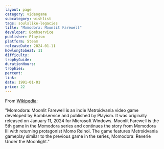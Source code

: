 ```yaml
---
layout: page
category: videogame
subcategory: wishlist
tags: soulslike-legacies
title: "Momodora: Moonlit Farewell"
developer: Bombservice
publisher: Playism
platform: Steam
releaseDate: 2024-01-11
howlongtobeat: 11
difficulty:
trophyGuide:
durationHours:
trophies:
percent:
link:
date: 1991-01-01
price: 22
---
```


From [Wikipedia](https://en.wikipedia.org/wiki/Momodora:_Moonlit_Farewell):

"Momodora: Moonlit Farewell is an indie Metroidvania video game developed by Bombservice and published by Playism. It was originally released on January 11, 2024 for Microsoft Windows. Moonlit Farewell is the 5th game in the Momodora series and continues the story from Momodora III with returning protagonist Momo Reinol. The game features Metroidvania gameplay similar to the previous game in the series, Momodora: Reverie Under the Moonlight."
